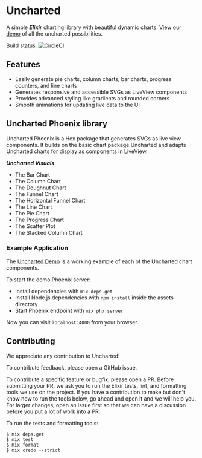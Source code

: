 # Uncharted
A simple ***Elixir*** charting library with beautiful dynamic charts.
View our [demo](https://unchartedelixir.herokuapp.com/) of all the uncharted possibilities.

Build status: [![CircleCI](https://circleci.com/gh/unchartedelixir/uncharted/tree/master.svg?style=svg)](https://circleci.com/gh/unchartedelixir/uncharted/tree/master)

## Features
- Easily generate pie charts, column charts, bar charts, progress counters, and line charts
- Generates responsive and accessible SVGs as LiveView components
- Provides advanced styling like gradients and rounded corners
- Smooth animations for updating live data to the UI

## Uncharted Phoenix library
Uncharted Phoenix is a Hex package that generates SVGs as live view components. It builds on the
basic chart package Uncharted and adapts Uncharted charts for display as components in LiveView.

***Uncharted Visuals***:
- The Bar Chart
- The Column Chart
- The Doughnut Chart
- The Funnel Chart
- The Horizontal Funnel Chart
- The Line Chart
- The Pie Chart
- The Progress Chart
- The Scatter Plot
- The Stacked Column Chart

### Example Application
The [Uncharted Demo](https://github.com/unchartedelixir/demo) is a working example of each of the Uncharted chart components.

To start the demo Phoenix server:

* Install dependencies with `mix deps.get`
* Install Node.js dependencies with `npm install` inside the assets directory
* Start Phoenix endpoint with `mix phx.server`

Now you can visit `localhost:4000` from your browser.


## Contributing

We appreciate any contribution to Uncharted!

To contribute feedback, please open a GitHub issue.

To contribute a specific feature or bugfix, please open a PR. Before submitting your PR, we ask you to run the Elixir
tests, lint, and formatting tools we use on the project. If you have a contribution to make but don't know how to run
the tools below, go ahead and open it and we will help you. For larger changes, open an issue first so that we can have
a discussion before you put a lot of work into a PR.

To run the tests and formatting tools:

```
$ mix deps.get
$ mix test
$ mix format
$ mix credo --strict
 ```
